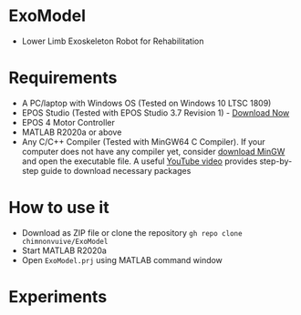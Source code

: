 # ExoModel
* Lower Limb Exoskeleton Robot for Rehabilitation

# Requirements
* A PC/laptop with Windows OS (Tested on Windows 10 LTSC 1809)
* EPOS Studio (Tested with EPOS Studio 3.7 Revision 1) - [Download Now](https://www.maxongroup.com/medias/sys_master/root/8942467743774/EPOS-2-4-IDX-Setup.zip)
* EPOS 4 Motor Controller
* MATLAB R2020a or above
* Any C/C++ Compiler (Tested with MinGW64 C Compiler). If your computer does not have any compiler yet, consider [download MinGW](https://osdn.net/projects/mingw/downloads/68260/mingw-get-setup.exe/) and open the executable file. A useful [YouTube video](https://youtu.be/sXW2VLrQ3Bs?t=74) provides step-by-step guide to download necessary packages

# How to use it
* Download as ZIP file or clone the repository `gh repo clone chimnonvuive/ExoModel`
* Start MATLAB R2020a
* Open `ExoModel.prj` using MATLAB command window

# Experiments
